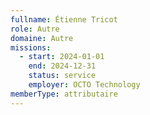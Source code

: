 ```yaml
---
fullname: Étienne Tricot
role: Autre
domaine: Autre
missions:
  - start: 2024-01-01
    end: 2024-12-31
    status: service
    employer: OCTO Technology
memberType: attributaire
---
```


